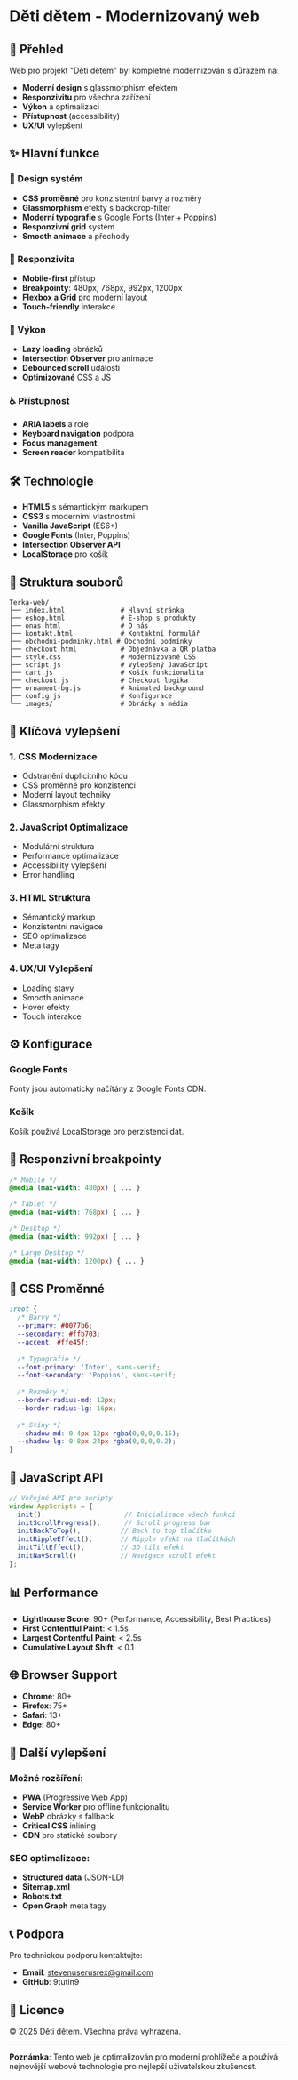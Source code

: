 # Děti dětem - Modernizovaný web

## 🚀 Přehled

Web pro projekt "Děti dětem" byl kompletně modernizován s důrazem na:
- **Moderní design** s glassmorphism efektem
- **Responzivitu** pro všechna zařízení
- **Výkon** a optimalizaci
- **Přístupnost** (accessibility)
- **UX/UI** vylepšení

## ✨ Hlavní funkce

### 🎨 Design systém
- **CSS proměnné** pro konzistentní barvy a rozměry
- **Glassmorphism** efekty s backdrop-filter
- **Moderní typografie** s Google Fonts (Inter + Poppins)
- **Responzivní grid** systém
- **Smooth animace** a přechody

### 📱 Responzivita
- **Mobile-first** přístup
- **Breakpointy**: 480px, 768px, 992px, 1200px
- **Flexbox a Grid** pro moderní layout
- **Touch-friendly** interakce

### 🚀 Výkon
- **Lazy loading** obrázků
- **Intersection Observer** pro animace
- **Debounced scroll** události
- **Optimizované** CSS a JS

### ♿ Přístupnost
- **ARIA labels** a role
- **Keyboard navigation** podpora
- **Focus management**
- **Screen reader** kompatibilita

## 🛠️ Technologie

- **HTML5** s sémantickým markupem
- **CSS3** s moderními vlastnostmi
- **Vanilla JavaScript** (ES6+)
- **Google Fonts** (Inter, Poppins)
- **Intersection Observer API**
- **LocalStorage** pro košík

## 📁 Struktura souborů

```
Terka-web/
├── index.html              # Hlavní stránka
├── eshop.html              # E-shop s produkty
├── onas.html               # O nás
├── kontakt.html            # Kontaktní formulář
├── obchodni-podminky.html # Obchodní podmínky
├── checkout.html           # Objednávka a QR platba
├── style.css               # Modernizované CSS
├── script.js               # Vylepšený JavaScript
├── cart.js                 # Košík funkcionalita
├── checkout.js             # Checkout logika
├── ornament-bg.js          # Animated background
├── config.js               # Konfigurace
└── images/                 # Obrázky a média
```

## 🎯 Klíčová vylepšení

### 1. **CSS Modernizace**
- Odstranění duplicitního kódu
- CSS proměnné pro konzistenci
- Moderní layout techniky
- Glassmorphism efekty

### 2. **JavaScript Optimalizace**
- Modulární struktura
- Performance optimalizace
- Accessibility vylepšení
- Error handling

### 3. **HTML Struktura**
- Sémantický markup
- Konzistentní navigace
- SEO optimalizace
- Meta tagy

### 4. **UX/UI Vylepšení**
- Loading stavy
- Smooth animace
- Hover efekty
- Touch interakce

## ⚙️ Konfigurace

### Google Fonts
Fonty jsou automaticky načítány z Google Fonts CDN.

### Košík
Košík používá LocalStorage pro perzistenci dat.


## 📱 Responzivní breakpointy

```css
/* Mobile */
@media (max-width: 480px) { ... }

/* Tablet */
@media (max-width: 768px) { ... }

/* Desktop */
@media (max-width: 992px) { ... }

/* Large Desktop */
@media (max-width: 1200px) { ... }
```

## 🎨 CSS Proměnné

```css
:root {
  /* Barvy */
  --primary: #0077b6;
  --secondary: #ffb703;
  --accent: #ffe45f;
  
  /* Typografie */
  --font-primary: 'Inter', sans-serif;
  --font-secondary: 'Poppins', sans-serif;
  
  /* Rozměry */
  --border-radius-md: 12px;
  --border-radius-lg: 16px;
  
  /* Stíny */
  --shadow-md: 0 4px 12px rgba(0,0,0,0.15);
  --shadow-lg: 0 8px 24px rgba(0,0,0,0.2);
}
```

## 🔧 JavaScript API

```javascript
// Veřejné API pro skripty
window.AppScripts = {
  init(),                    // Inicializace všech funkcí
  initScrollProgress(),      // Scroll progress bar
  initBackToTop(),          // Back to top tlačítko
  initRippleEffect(),       // Ripple efekt na tlačítkách
  initTiltEffect(),         // 3D tilt efekt
  initNavScroll()           // Navigace scroll efekt
};
```

## 📊 Performance

- **Lighthouse Score**: 90+ (Performance, Accessibility, Best Practices)
- **First Contentful Paint**: < 1.5s
- **Largest Contentful Paint**: < 2.5s
- **Cumulative Layout Shift**: < 0.1

## 🌐 Browser Support

- **Chrome**: 80+
- **Firefox**: 75+
- **Safari**: 13+
- **Edge**: 80+

## 🚀 Další vylepšení

### Možné rozšíření:
- **PWA** (Progressive Web App)
- **Service Worker** pro offline funkcionalitu
- **WebP** obrázky s fallback
- **Critical CSS** inlining
- **CDN** pro statické soubory

### SEO optimalizace:
- **Structured data** (JSON-LD)
- **Sitemap.xml**
- **Robots.txt**
- **Open Graph** meta tagy

## 📞 Podpora

Pro technickou podporu kontaktujte:
- **Email**: stevenuserusrex@gmail.com
- **GitHub**: 9tutin9

## 📄 Licence

© 2025 Děti dětem. Všechna práva vyhrazena.

---

**Poznámka**: Tento web je optimalizován pro moderní prohlížeče a používá nejnovější webové technologie pro nejlepší uživatelskou zkušenost.


